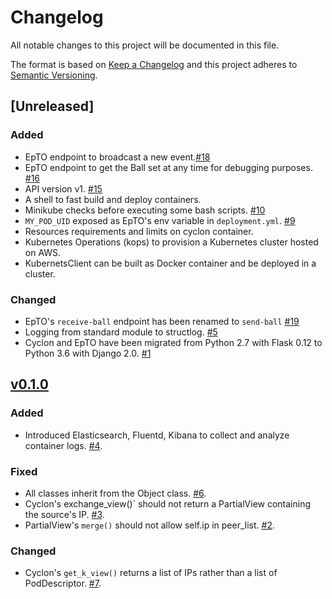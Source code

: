 # Changelog

All notable changes to this project will be documented in this file.

The format is based on [Keep a Changelog](http://keepachangelog.com/en/1.0.0/)
and this project adheres to [Semantic Versioning](http://semver.org/spec/v2.0.0.html).


## [Unreleased]

### Added
- EpTO endpoint to broadcast a new event.[#18](https://github.com/robzenn92/EpTODocker/issues/18)
- EpTO endpoint to get the Ball set at any time for debugging purposes. [#16](https://github.com/robzenn92/EpTODocker/issues/16)
- API version v1. [#15](https://github.com/robzenn92/EpTODocker/issues/15)
- A shell to fast build and deploy containers.
- Minikube checks before executing some bash scripts. [#10](https://github.com/robzenn92/EpTODocker/issues/10)
- `MY_POD_UID` exposed as EpTO's env variable in `deployment.yml`. [#9](https://github.com/robzenn92/EpTODocker/issues/9)
- Resources requirements and limits on cyclon container.
- Kubernetes Operations (kops) to provision a Kubernetes cluster hosted on AWS.
- KubernetsClient can be built as Docker container and be deployed in a cluster.

### Changed
- EpTO's `receive-ball` endpoint has been renamed to `send-ball`  [#19](https://github.com/robzenn92/EpTODocker/issues/19)
- Logging from standard module to structlog. [#5](https://github.com/robzenn92/EpTODocker/issues/5)
- Cyclon and EpTO have been migrated from Python 2.7 with Flask 0.12 to Python 3.6 with Django 2.0. [#1](https://github.com/robzenn92/EpTODocker/issues/1)

## [v0.1.0](https://github.com/robzenn92/EpTODocker/releases/tag/v0.1.0)

### Added
- Introduced Elasticsearch, Fluentd, Kibana to collect and analyze container logs. [#4](https://github.com/robzenn92/EpTODocker/issues/4).

### Fixed
- All classes inherit from the Object class. [#6](https://github.com/robzenn92/EpTODocker/issues/6).
- Cyclon's exchange_view()` should not return a PartialView containing the source's IP.  [#3](https://github.com/robzenn92/EpTODocker/issues/3).
- PartialView's `merge()` should not allow self.ip in peer_list. [#2](https://github.com/robzenn92/EpTODocker/issues/2).

### Changed
- Cyclon's `get_k_view()` returns a list of IPs rather than a list of PodDescriptor. [#7](https://github.com/robzenn92/EpTODocker/issues/7).